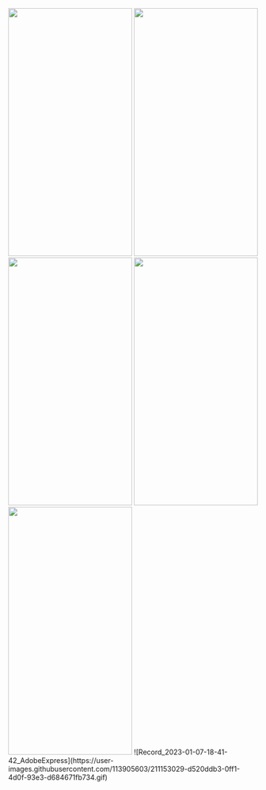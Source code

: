 

<img src = "https://user-images.githubusercontent.com/113905603/211152720-7e7204e1-9af7-4093-8d42-a657ae4cd2ab.png" height = 500 width = 250>
<img src = "https://user-images.githubusercontent.com/113905603/211152725-3430624a-56b3-4018-81d5-1205a2442a2b.png" height = 500 width = 250>
<img src = "https://user-images.githubusercontent.com/113905603/211152728-4a60d74f-d045-42ae-8c80-8fbc6e1a8c27.png" height = 500 width = 250>
<img src = "https://user-images.githubusercontent.com/113905603/211152730-1e815d90-3b57-4be5-b645-261908de3392.png" height = 500 width = 250>
<img src = "https://user-images.githubusercontent.com/113905603/211152731-e08cc399-326a-4a8b-9742-98433a428b87.png" height = 500 width = 250>
![Record_2023-01-07-18-41-42_AdobeExpress](https://user-images.githubusercontent.com/113905603/211153029-d520ddb3-0ff1-4d0f-93e3-d684671fb734.gif)
